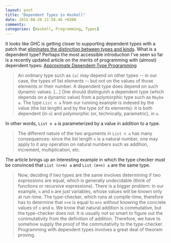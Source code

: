 ```yaml
---
layout: post
title: "Dependent Types in Haskell"
date: 2015-08-20 21:58:46 +0200
comments:
categories: [Haskell, Programming, Types]
---
```


It looks like GHC is getting closer to supporting dependent types with a patch
that [eliminates the distinction between types and kinds][1]. What is a
dependent type? Perhaps the most accessible introduction I've seen so far is a
recently updated article on the merits of programming with (almost) dependent
types: [Approximate Dependent-Type Programming][2]

<!--more-->

> An ordinary type such as `[a]` may depend on other types -- in our case, the
> types of list elements -- but not on the values of those elements or their
> number. A dependent type does depend on such dynamic values. [...] One
> should distinguish a dependent type (which depends on a dynamic value) from
> a polymorphic type such as `Maybe a`. The type `List n a` from our running
> example is indexed by the value (the list length) and by the type (of its
> elements): it is both dependent (in `n`) and polymorphic (or, technically,
> parametric), in `a`.

In other words, `List n a` is parameterized by a value in addition to a type.

> The different nature of the two arguments in `List n a` has many
> consequences: since the list length `n` is a natural number, one may apply
> to it any operation on natural numbers such as addition, increment,
> multiplication, etc.

The article brings up an interesting example in which the type checker must be
convinced that `List (n+m) a` and `List (m+n) a` are the same type.

> Now, deciding if two types are the same involves determining if two
> expressions are equal, which is generally undecidable (think of functions or
> recursive expressions). There is a bigger problem: in our example, `n` and
> `m` are just variables, whose values will be known only at run-time. The
> type-checker, which runs at compile-time, therefore has to determine that
> `n+m` is equal to `m+n` *without* knowing the concrete values of `n` and
> `m`. We know that natural addition is commutative, but the type-checker does
> not. It is usually not so smart to figure out the commutativity from the
> definition of addition. Therefore, we have to somehow supply the *proof* of
> the commutativity to the type-checker. Programming with dependent types
> involves a great deal of theorem proving.

<!--References-->

[1]: https://typesandkinds.wordpress.com/2015/08/19/planned-change-to-ghc-merging-types-and-kinds
[2]: http://okmij.org/ftp/Haskell/dependent-types.html
